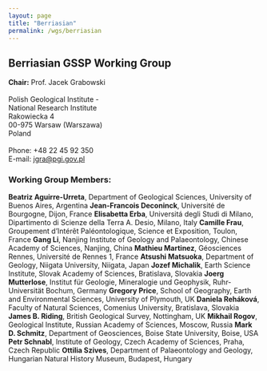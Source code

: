 ```yaml
---
layout: page
title: "Berriasian"
permalink: /wgs/berriasian
---
```

## Berriasian GSSP Working Group

<div class="person-grid">
    <div class="person">
        <div>
            <img src="https://stratigraphy.org/subcommission-cretaceous/images/person-grabowski.jpg" alt="" />
        </div>
        <div class="contact-details">
            <strong>Chair:</strong> Prof. Jacek Grabowski<br />
            <br />
            Polish Geological Institute -<br />National Research  Institute<br />
            Rakowiecka 4<br />
            00-975 Warsaw (Warszawa)<br />
            Poland<br />
            <br />
            Phone: +48 22 45 92 350<br />
            E-mail: <a href="jgra@pgi.gov.pl">jgra@pgi.gov.pl</a>
        </div>
    </div>
</div>

### Working Group Members:

**Beatriz Aguirre-Urreta**, Department of Geological Sciences, University of Buenos Aires, Argentina 
**Jean-Francois Deconinck**, Université de Bourgogne, Dijon, France 
**Elisabetta Erba**, Universitá degli Studi di Milano, Dipartimento di Scienze della Terra A. Desio, Milano, Italy 
**Camille Frau**, Groupement d’Intérêt Paléontologique, Science et Exposition, Toulon, France 
**Gang Li**, Nanjing Institute of Geology and Palaeontology, Chinese Academy of Sciences, Nanjing, China 
**Mathieu Martinez**, Géosciences Rennes, Université de Rennes 1, France 
**Atsushi Matsuoka**, Department of Geology, Niigata University, Niigata, Japan 
**Jozef Michalik**, Earth Science Institute, Slovak Academy of Sciences, Bratislava, Slovakia 
**Joerg Mutterlose**, Institut für Geologie, Mineralogie und Geophysik, Ruhr-Universität Bochum, Germany 
**Gregory Price**, School of Geography, Earth and Environmental Sciences, University of Plymouth, UK 
**Daniela Reháková**, Faculty of Natural Sciences, Comenius University, Bratislava, Slovakia 
**James B. Riding**, British Geological Survey, Nottingham, UK 
**Mikhail Rogov**, Geological Institute, Russian Academy of Sciences, Moscow, Russia 
**Mark D. Schmitz**, Department of Geosciences, Boise State University, Boise, USA 
**Petr Schnabl**, Institute of Geology, Czech Academy of Sciences, Praha, Czech Republic 
**Ottilia Szives**, Department of Palaeontology and Geology, Hungarian Natural History Museum, Budapest, Hungary 
